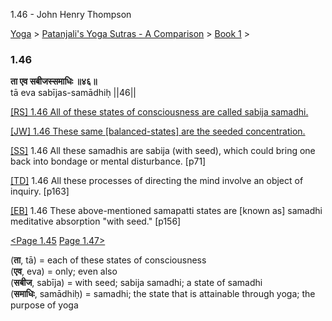 1.46 - John Henry Thompson 

[Yoga](../../../yoga.md)‎ > ‎[Patanjali's Yoga Sutras - A Comparison](../../patanjani.md)‎ > ‎[Book 1](../book-1.md)‎ > ‎

### 1.46

**ता एव सबीजस्समाधिः ॥४६॥**  
tā eva sabījas-samādhiḥ ||46||  
  
  
[\[RS\] 1.46 All of these states of consciousness are called sabija samadhi.](http://www.ashtangayoga.info/philosophy/yoga-sutra-patanjali/chapter-1/item/ta-eva-sabijas-samadhih-46/)  
  
[\[JW\] 1.46 These same \[balanced-states\] are the seeded concentration.](http://books.google.com/books?id=YzFImjtOxUwC&pg=PA92&ci=158%2C597%2C720%2C51&source=bookclip)  
  
[\[SS\]](http://www.amazon.com/Yoga-Sutras-Patanjali-Commentary-Satchidananda/dp/0932040381) 1.46 All these samadhis are sabija (with seed), which could bring one back into bondage or mental disturbance. \[p71\]  
  
[\[TD\]](http://www.amazon.com/Heart-Yoga-Developing-Personal-Practice/dp/089281764X/ref=sr_1_5?ie=UTF8&qid=1326228195&sr=8-5) 1.46 All these processes of directing the mind involve an object of inquiry. \[p163\]  
  
[\[EB\]](http://www.amazon.com/Yoga-Sutras-Patanjali-Translation-Commentary/dp/0865477361/ref=sr_1_1?ie=UTF8&s=books&qid=1250508322&sr=1-1) 1.46 These above-mentioned samapatti states are \[known as\] samadhi meditative absorption "with seed." \[p156\]  
  
  
[<Page 1.45](145.md)  [Page 1.47>](147.md)  
  

(**ता**, tā) = each of these states of consciousness  
(**एव**, eva) = only; even also  
(**सबीज**, sabīja) = with seed; sabija samadhi; a state of samadhi  
(**समाधिः**, samādhiḥ) = samadhi; the state that is attainable through yoga; the purpose of yoga

